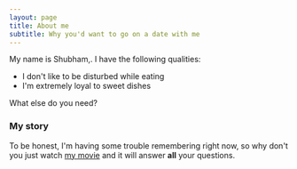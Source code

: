 ```yaml
---
layout: page
title: About me
subtitle: Why you'd want to go on a date with me
---
```


My name is Shubham,. I have the following qualities:

- I don't like to be disturbed while eating
- I'm extremely loyal to sweet dishes

What else do you need?

### My story

To be honest, I'm having some trouble remembering right now, so why don't you just watch [my movie](https://en.wikipedia.org/wiki/The_Princess_Bride_%28film%29) and it will answer **all** your questions.
